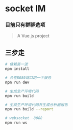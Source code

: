 # socket IM

###  目前只有群聊选项

> A Vue.js project

## 三步走

``` bash
# 依赖装一波
npm install

# 会在8080端口跑一个服务
npm run dev

# 生成生产环境代码
npm run build

# 生成生产环境代码并生成分析器报告
npm run build --report

# websocket  8088 
npm run ws 

```
